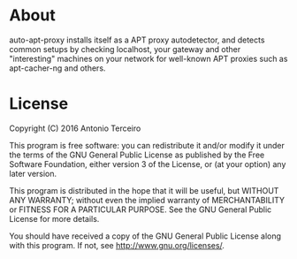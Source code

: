 # About

auto-apt-proxy installs itself as a APT proxy autodetector, and detects common
setups by checking localhost, your gateway and other "interesting" machines on
your network for well-known APT proxies such as apt-cacher-ng and others.

# License

Copyright (C) 2016 Antonio Terceiro

This program is free software: you can redistribute it and/or modify
it under the terms of the GNU General Public License as published by
the Free Software Foundation, either version 3 of the License, or
(at your option) any later version.

This program is distributed in the hope that it will be useful,
but WITHOUT ANY WARRANTY; without even the implied warranty of
MERCHANTABILITY or FITNESS FOR A PARTICULAR PURPOSE.  See the
GNU General Public License for more details.

You should have received a copy of the GNU General Public License
along with this program.  If not, see <http://www.gnu.org/licenses/>.
